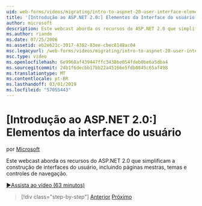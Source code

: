 ```yaml
---
uid: web-forms/videos/migrating/intro-to-aspnet-20-user-interface-elements
title: '[Introdução ao ASP.NET 2.0:] Elementos da Interface do usuário | Microsoft Docs'
author: microsoft
description: Este webcast aborda os recursos do ASP.NET 2.0 que simplificam a construção de interfaces do usuário, incluindo páginas mestras, temas e controles de navegação.
ms.author: riande
ms.date: 07/25/2006
ms.assetid: eb2e621c-3017-4382-83ee-cbec8148ac04
msc.legacyurl: /web-forms/videos/migrating/intro-to-aspnet-20-user-interface-elements
msc.type: video
ms.openlocfilehash: 6e9968af439447ffc3438be054fdeb0be6a5dba4
ms.sourcegitcommit: 24b1f6decbb17bb22a45166e5fdb0845c65af498
ms.translationtype: MT
ms.contentlocale: pt-BR
ms.lasthandoff: 03/01/2019
ms.locfileid: "57055443"
---
```

<a name="intro-to-aspnet-20-user-interface-elements"></a>[Introdução ao ASP.NET 2.0:] Elementos da interface do usuário
====================
por [Microsoft](https://github.com/microsoft)

Este webcast aborda os recursos do ASP.NET 2.0 que simplificam a construção de interfaces do usuário, incluindo páginas mestras, temas e controles de navegação.

[&#9654;Assista ao vídeo (63 minutos)](https://channel9.msdn.com/Blogs/ASP-NET-Site-Videos/intro-to-aspnet-20-user-interface-elements)

> [!div class="step-by-step"]
> [Anterior](intro-to-aspnet-20-aspnet-20-fundamentals.md)
> [Próximo](migrating-from-classic-asp-to-aspnet.md)
